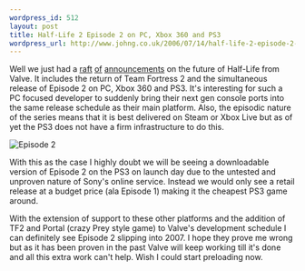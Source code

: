 ```yaml
--- 
wordpress_id: 512
layout: post
title: Half-Life 2 Episode 2 on PC, Xbox 360 and PS3
wordpress_url: http://www.johng.co.uk/2006/07/14/half-life-2-episode-2-on-pc-xbox-360-and-ps3/
---
```

Well we just had a <a href="http://www.eurogamer.net/article.php?article_id=66054">raft</a> <a href="http://uk.gamespot.com/news/6153984.html">of</a> <a href="http://www.joystiq.com/2006/07/13/half-life-2-confirmed-for-xbox-360-ps3/">announcements</a> on the future of Half-Life from Valve. It includes the return of Team Fortress 2 and the simultaneous release of Episode 2 on PC, Xbox 360 and PS3. It's interesting for such a PC focused developer to suddenly bring their next gen console ports into the same release schedule as their main platform. Also, the episodic nature of the series means that it is best delivered on Steam or Xbox Live but as of yet the PS3 does not have a firm infrastructure to do this.

<img id="image298" alt="Episode 2" src="http://www.johng.co.uk/wp-content/uploads/2006/07/bscap0013.jpg" />

With this as the case I highly doubt we will be seeing a downloadable version of Episode 2 on the PS3 on launch day due to the untested and unproven nature of Sony's online service. Instead we would only see a retail release at a budget price (ala Episode 1) making it the cheapest PS3 game around.

With the extension of support to these other platforms and the addition of TF2 and Portal (crazy Prey style game) to Valve's development schedule I can definitely see Episode 2 slipping into 2007. I hope they prove me wrong but as it has been proven in the past Valve will keep working till it's done and all this extra work can't help. Wish I could start preloading now.
